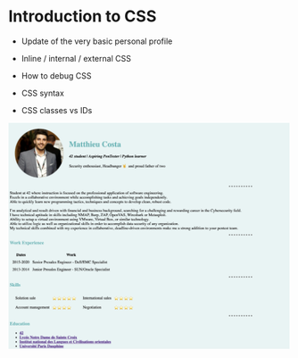 # Introduction to CSS

- Update of the very basic personal profile

- Inline / internal / external CSS

- How to debug CSS

- CSS syntax

- CSS classes vs IDs


![alt text](https://github.com/macosta-42/100_days_of_code/blob/main/3_Intermediate%2B/Web_Foundation/day43_Introduction_to_CSS/Screenshot%202021-01-30%20at%2016.21.38.png?raw=true)
